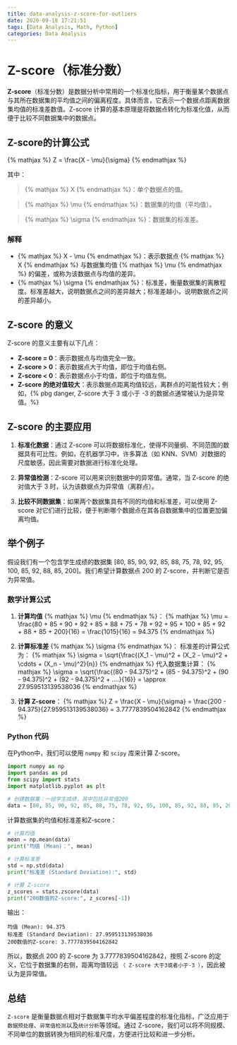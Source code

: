 ```yaml
---
title: data-analysis-z-score-for-outliers
date: 2020-09-18 17:21:51
tags: [Data Analysis, Math, Python]
categories: Data Analysis
---
```


# Z-score（标准分数）

**Z-score**（标准分数）是数据分析中常用的一个标准化指标，用于衡量某个数据点与其所在数据集的平均值之间的偏离程度。具体而言，它表示一个数据点距离数据集均值的标准差数值。Z-score 计算的基本原理是将数据点转化为标准化值，从而便于比较不同数据集中的数据点。

## Z-score的计算公式

{% mathjax %}
Z = \frac{X - \mu}{\sigma}
{% endmathjax %}

其中：
>  {% mathjax %} X {% endmathjax %}：单个数据点的值。

>  {% mathjax %} \mu {% endmathjax %}：数据集的均值（平均值）。

>  {% mathjax %} \sigma {% endmathjax %}：数据集的标准差。

### 解释

- {% mathjax %} X - \mu {% endmathjax %}：表示数据点 {% mathjax %} X {% endmathjax %} 与数据集均值 {% mathjax %} \mu {% endmathjax %} 的偏差，或称为该数据点与均值的差异。
- {% mathjax %} \sigma {% endmathjax %}：标准差，衡量数据集的离散程度。标准差越大，说明数据点之间的差异越大；标准差越小，说明数据点之间的差异越小。

## Z-score 的意义
Z-score 的意义主要有以下几点：

- **Z-score = 0**：表示数据点与均值完全一致。
- **Z-score > 0**：表示数据点大于均值，即位于均值右侧。
- **Z-score < 0**：表示数据点小于均值，即位于均值左侧。
- **Z-score 的绝对值较大**：表示数据点距离均值较远，离群点的可能性较大；例如，{% pbg danger, Z-score 大于 3 或小于 -3 的数据点通常被认为是异常值。%}

## Z-score 的主要应用

1. **标准化数据**：通过 Z-score 可以将数据标准化，使得不同量纲、不同范围的数据具有可比性。例如，在机器学习中，许多算法（如 KNN、SVM）对数据的尺度敏感，因此需要对数据进行标准化处理。
   
2. **异常值检测**：Z-score 可以用来识别数据中的异常值。通常，当 Z-score 的绝对值大于 3 时，认为该数据点为异常值（离群点）。

3. **比较不同数据集**：如果两个数据集具有不同的均值和标准差，可以使用 Z-score 对它们进行比较，便于判断哪个数据点在其各自数据集中的位置更加偏离均值。

## 举个例子

假设我们有一个包含学生成绩的数据集 [80, 85, 90, 92, 85, 88, 75, 78, 92, 95, 100, 85, 92, 88, 85, 200]。我们希望计算数据点 200 的 Z-score，并判断它是否为异常值。

### 数学计算公式

1. **计算均值** {% mathjax %} \mu {% endmathjax %}：
   {% mathjax %}
   \mu = \frac{80 + 85 + 90 + 92 + 85 + 88 + 75 + 78 + 92 + 95 + 100 + 85 + 92 + 88 + 85 + 200}{16} = \frac{1015}{16} = 94.375
   {% endmathjax %}

2. **计算标准差** {% mathjax %} \sigma {% endmathjax %}：
   标准差的计算公式为：
   {% mathjax %}
   \sigma = \sqrt{\frac{(X_1 - \mu)^2 + (X_2 - \mu)^2 + \cdots + (X_n - \mu)^2}{n}}
   {% endmathjax %}
   代入数据集计算：
   {% mathjax %}
   \sigma = \sqrt{\frac{(80 - 94.375)^2 + (85 - 94.375)^2 + (90 - 94.375)^2 + (92 - 94.375)^2 + ....}{16}} =  \approx 27.959513139538036
   {% endmathjax %}

3. **计算 Z-score**：
   {% mathjax %}
   Z = \frac{X - \mu}{\sigma} = \frac{200 - 94.375}{27.959513139538036} = 3.7777839504162842
   {% endmathjax %}


### Python 代码
在Python中，我们可以使用 `numpy` 和 `scipy` 库来计算 Z-score。

``` python
import numpy as np
import pandas as pd
from scipy import stats
import matplotlib.pyplot as plt

# 创建数据集：一组学生成绩，其中包括异常值200
data = [80, 85, 90, 92, 85, 88, 75, 78, 92, 95, 100, 85, 92, 88, 85, 200]
```

计算数据集的均值和标准差和Z-score：

``` python
# 计算均值
mean = np.mean(data)
print("均值 (Mean)：", mean)

# 计算标准差
std = np.std(data)
print("标准差 (Standard Deviation):", std)

# 计算 Z-score
z_scores = stats.zscore(data)
print("200数值的Z-score:", z_scores[-1])
```

输出：
```
均值 (Mean): 94.375
标准差 (Standard Deviation): 27.959513139538036
200数值的Z-score: 3.7777839504162842
```

所以，数据点 200 的 Z-score 为 3.7777839504162842，按照 Z-score 的定义，它位于数据集的右侧，距离均值较远 `（ Z-score 大于3或者小于-3 ）`，因此被认为是异常值。

## 总结

`Z-score` 是衡量数据点相对于数据集平均水平偏差程度的标准化指标，广泛应用于`数据预处理`、`异常值检测`以及`统计分析`等领域。通过 Z-score，我们可以将不同规模、不同单位的数据转换为相同的标准尺度，方便进行比较和进一步分析。
